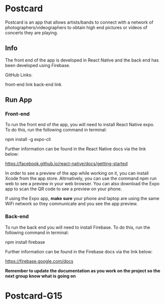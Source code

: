 # Postcard

Postcard is an app that allows artists/bands to connect with a network of photographers/videographers to obtain high end 
pictures or videos of concerts they are playing.

## Info

The front end of the app is developed in React Native and the back end has been developed using Firebase.

GitHub Links:

front-end link
back-end link

## Run App
### Front-end

To run the front end of the app, you will need to install React Native expo. To do this, run the following command in terminal:

npm install -g expo-cli

Further information can be found in the React Native docs via the link below:

https://facebook.github.io/react-native/docs/getting-started

In order to see a preview of the app while working on it, you can install Xcode from the app store. Altrnatively, you can use the command npm run web to see a preview in your web browser. You can also download the Expo app to scan the QR code to see a preview on your phone.

If using the Expo app, **make sure** your phone and laptop are using the same WiFi network so they communicate and you see the app preview.

### Back-end

To run the back end you will need to install Firebase. To do this, run the following command in terminal:

npm install firebase

Further information can be found in the Firebase docs via the link below:

https://firebase.google.com/docs

**Remember to update the documentation as you work on the project so the next group know what is going on**
# Postcard-G15

